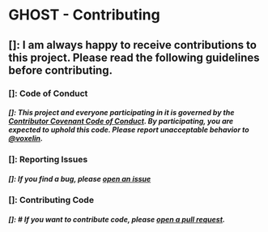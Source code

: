# GHOST - Contributing
## []: I am always happy to receive contributions to this project. Please read the following guidelines before contributing.

### []: Code of Conduct
##### []: This project and everyone participating in it is governed by the [Contributor Covenant Code of Conduct](CODE_OF_CONDUCT.md). By participating, you are expected to uphold this code. Please report unacceptable behavior to [@voxelin](https://t.me/voxelin).

### []: Reporting Issues
##### []: If you find a bug, please [open an issue](https://github.com/voxelin/gh0.st/issues)

### []: Contributing Code
##### []: # If you want to contribute code, please [open a pull request](https://github.com/voxelin/gh0.st/pulls).
